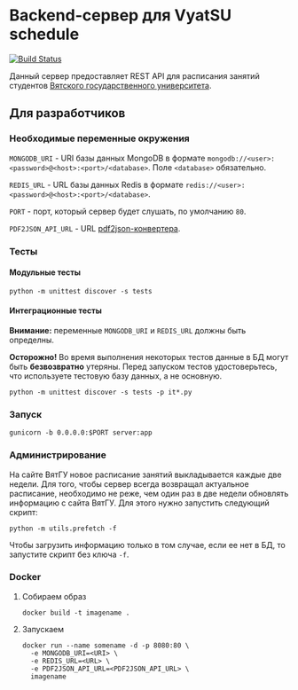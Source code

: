 # Backend-сервер для VyatSU schedule

[![Build Status](https://travis-ci.org/alirzaev/vyatsu-schedule-backend.svg?branch=master)](https://travis-ci.org/alirzaev/vyatsu-schedule-backend)

Данный сервер предоставляет REST API для расписания занятий студентов 
[Вятского государственного университета](https://www.vyatsu.ru).

## Для разработчиков

### Необходимые переменные окружения

`MONGODB_URI` - URI базы данных MongoDB в формате 
`mongodb://<user>:<password>@<host>:<port>/<database>`. 
Поле `<database>` обязательно.

`REDIS_URL` - URL базы данных Redis в формате 
`redis://<user>:<password>@<host>:<port>/<database>`.

`PORT` - порт, который сервер будет слушать, по умолчанию `80`.

`PDF2JSON_API_URL` - URL [pdf2json-конвертера](https://github.com/alirzaev/vyatsu-schedule-pdf2json).

### Тесты

#### Модульные тесты

`python -m unittest discover -s tests`

#### Интеграционные тесты

**Внимание:** переменные `MONGODB_URI` и `REDIS_URL` должны быть определны.

**Осторожно!** Во время выполнения некоторых тестов данные в БД могут быть 
**безвозвратно** утеряны. 
Перед запуском тестов удостоверьтесь, что используете тестовую базу данных, а не 
основную.

`python -m unittest discover -s tests -p it*.py`

### Запуск

`gunicorn -b 0.0.0.0:$PORT server:app`

### Администрирование

На сайте ВятГУ новое расписание занятий выкладывается каждые две недели. Для того, 
чтобы сервер всегда возвращал актуальное расписание, необходимо не реже, чем 
один раз в две недели обновлять информацию с сайта ВятГУ. Для этого нужно запустить 
следующий скрипт:

`python -m utils.prefetch -f`

Чтобы загрузить информацию только в том случае, если ее нет в БД, то 
запустите скрипт без ключа `-f`.

### Docker

1. Собираем образ

   ```
   docker build -t imagename .
   ```

2. Запускаем
   
   ```
   docker run --name somename -d -p 8080:80 \
     -e MONGODB_URI=<URI> \
     -e REDIS_URL=<URL> \
     -e PDF2JSON_API_URL=<PDF2JSON_API_URL> \
     imagename
   ```
